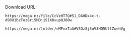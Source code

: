 Download URL:
```
https://mega.nz/file/CcVzHT7Q#51_DAHDx4c-t-d90U1bzToz8ri5MDjj91X8vupOJ60w
```

```
https://mega.nz/folder/eMFnxTaA#V5OzSj5oV3HQ5UltZwehVg
```
